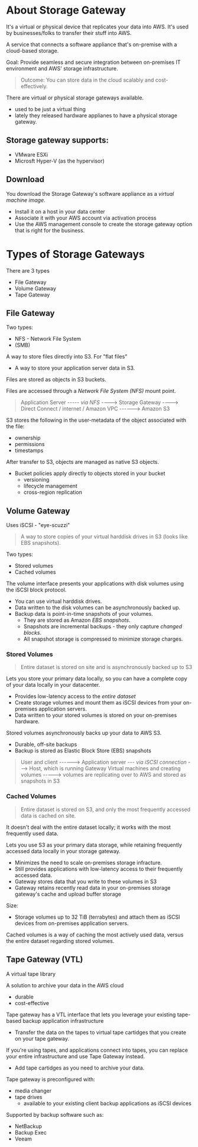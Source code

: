 # About Storage Gateway

It's a virtual or physical device that replicates your data into AWS. It's used by businesses/folks to transfer their stuff into AWS.

A service that connects a software appliance that's on-premise with a cloud-based storage.

Goal: Provide seamless and secure integration between on-premises IT environment and AWS' storage infrastructure. 

> Outcome: You can store data in the cloud scalably and cost-effectively. 

There are virtual or physical storage gateways available.

* used to be just a virtual thing
* lately they released hardware applianes to have a physical storage gateway.

## Storage gateway supports:

* VMware ESXi
* Microsft Hyper-V (as the hypervisor)

## Download
You download the Storage Gateway's software appliance as a *virtual machine image*.

* Install it on a host in your data center
* Associate it with your AWS account via activation process
* Use the AWS management console to create the storage gateway option that is right for the business.

# Types of Storage Gateways

There are 3 types

* File Gateway
* Volume Gateway
* Tape Gateway

## File Gateway

Two types:

* NFS - Network File System
* (SMB)

A way to store files directly into S3. For "flat files"

* A way to store your application server data in S3.

Files are stored as objects in S3 buckets. 

Files are accessed through a *Network File System (NFS)* mount point.

> Application Server ----- *via NFS* ----> Storage Gateway ----> Direct Connect / internet / Amazon VPC ------> Amazon S3

S3 stores the following in the user-metadata of the object associated with the file:

* ownership
* permissions
* timestamps

After transfer to S3, objects are managed as native S3 objects.

* Bucket policies apply directly to objects stored in your bucket
  * versioning
  * lifecycle management
  * cross-region replication

## Volume Gateway 

Uses iSCSI - "eye-scuzzi"

> A way to store copies of your virtual harddisk drives in S3 (looks like EBS snapshots).

Two types:

* Stored volumes 
* Cached volumes 

The volume interface presents your applications with disk volumes using the iSCSI block protocol.

* You can use virtual harddisk drives. 
* Data written to the disk volumes can be asynchronously backed up.
* Backup data is point-in-time snapshots of your volumes.
  * They are stored as Amazon *EBS snapshots*.
  * Snapshots are incremental backups - they only capture *changed blocks*. 
  * All snapshot storage is compressed to minimize storage charges.

### Stored Volumes

> Entire dataset is stored on site and is asynchronously backed up to S3

Lets you store your primary data locally, so you can have a complete copy of your data locally in your datacenter.

* Provides low-latency access to the *entire dataset*
* Create storage volumes and mount them as iSCSI devices from your on-premises application servers.
* Data written to your stored volumes is stored on your on-premises hardware.

Stored volumes asynchronously backs up your data to AWS S3.

* Durable, off-site backups
* Backup is stored as Elastic Block Store (EBS) snapshots

> User and client ------> Application server --- *via iSCSI connection* ---> Host, which is running Gateway Virtual machines and creating volumes -----> volumes are replicating over to AWS and stored as snapshots in S3

### Cached Volumes

> Entire dataset is stored on S3, and only the most frequently accessed data is cached on site.

It doesn't deal with the entire dataset locally; it works with the most frequently used data.

Lets you use S3 as your primary data storage, while retaining frequently accessed data locally in your storage gateway.

* Minimizes the need to scale on-premises storage infracture.
* Still provides applications with low-latency access to their frequently accessed data.
* Gateway stores data that you write to these volumes in S3
* Gateway retains recently read data in your on-premises storage gateway's cache and upload buffer storage 

Size:

* Storage volumes up to 32 TiB (terrabytes) and attach them as iSCSI devices from on-premises application servers.

Cached volumes is a way of caching the most actively used data, versus the entire dataset regarding stored volumes.

## Tape Gateway (VTL)

A virtual tape library

A solution to archive your data in the AWS cloud

* durable
* cost-effective

Tape gateway has a VTL interface that lets you leverage your existing tape-based backup application infrastructure

* Transfer the data on the tapes to virtual tape cartidges that you create on your tape gateway.

If you're using tapes, and applications connect into tapes, you can replace your entire infrastructure and use Tape Gateway instead.

* Add tape cartidges as you need to archive your data.

Tape gateway is preconfigured with:

* media changer
* tape drives
  * available to your existing client backup applications as iSCSI devices

Supported by backup software such as:

* NetBackup
* Backup Exec
* Veeam


